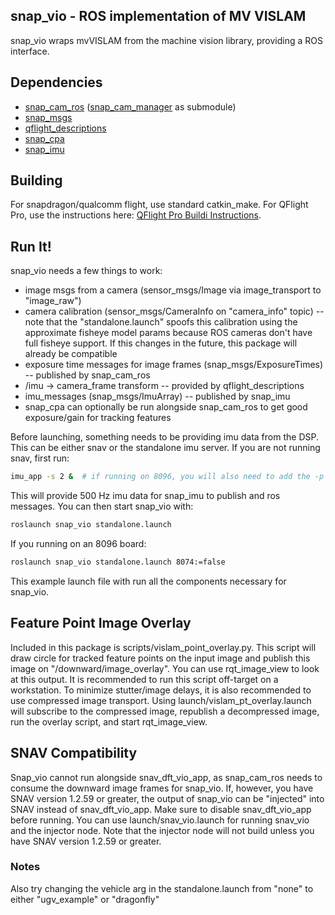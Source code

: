 ## snap_vio - ROS implementation of MV VISLAM
snap_vio wraps mvVISLAM from the machine vision library, providing a ROS interface.

## Dependencies
- [snap_cam_ros](https://github.com/ATLFlight/snap_cam_ros) ([snap_cam_manager](https://github.com/ATLFlight/snap_cam_manager) as submodule)
- [snap_msgs](https://github.com/ATLFlight/snap_msgs)
- [qflight_descriptions](https://github.com/ATLFlight/qflight_descriptions)
- [snap_cpa](https://github.com/ATLFlight/snap_cpa)
- [snap_imu](https://github.com/ATLFlight/snap_imu)

## Building
For snapdragon/qualcomm flight, use standard catkin_make.  For QFlight Pro, use the instructions here: [QFlight Pro Buildi Instructions](https://github.com/ATLFlight/QFlightProDocs/blob/master/RosSoftware.md).

## Run It!
snap_vio needs a few things to work:
- image msgs from a camera (sensor_msgs/Image via image_transport to "image_raw")
- camera calibration (sensor_msgs/CameraInfo on "camera_info" topic) -- note that the "standalone.launch" spoofs this calibration using the approximate fisheye model params because ROS cameras don't have full fisheye support.  If this changes in the future, this package will already be compatible
- exposure time messages for image frames (snap_msgs/ExposureTimes) -- published by snap_cam_ros
- /imu -> camera_frame transform -- provided by qflight_descriptions
- imu_messages (snap_msgs/ImuArray) -- published by snap_imu
- snap_cpa can optionally be run alongside snap_cam_ros to get good exposure/gain for tracking features

Before launching, something needs to be providing imu data from the DSP.  This can be either snav or the standalone imu server.  If you are not running snav, first run:
```bash
imu_app -s 2 &  # if running on 8096, you will also need to add the -p 10 option to use the correct imu
```
This will provide 500 Hz imu data for snap_imu to publish and ros messages.  You can then start snap_vio with:
```bash
roslaunch snap_vio standalone.launch
```
If you running on an 8096 board:
```bash
roslaunch snap_vio standalone.launch 8074:=false
```
This example launch file with run all the components necessary for snap_vio.

## Feature Point Image Overlay

Included in this package is scripts/vislam_point_overlay.py.  This script will draw circle for tracked feature points on the input image and publish this image on "/downward/image_overlay".  You can use rqt_image_view to look at this output.  It is recommended to run this script off-target on a workstation.  To minimize stutter/image delays, it is also recommended to use compressed image transport.  Using launch/vislam_pt_overlay.launch will subscribe to the compressed image, republish a decompressed image, run the overlay script, and start rqt_image_view.

## SNAV Compatibility

Snap_vio cannot run alongside snav_dft_vio_app, as snap_cam_ros needs to consume the downward image frames for snap_vio.  If, however, you have SNAV version 1.2.59 or greater, the output of snap_vio can be "injected" into SNAV instead of snav_dft_vio_app.  Make sure to disable snav_dft_vio_app before running.  You can use launch/snav_vio.launch for running snav_vio and the injector node.  Note that the injector node will not build unless you have SNAV version 1.2.59 or greater.

### Notes
Also try changing the vehicle arg in the standalone.launch from "none" to either "ugv_example" or "dragonfly"
